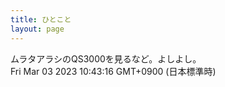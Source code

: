 ```yaml
---
title: ひとこと
layout: page
---
```

<div class="box" dt="1677807796242">
  ムラタアラシのQS3000を見るなど。よしよし。
  <div class="content is-small">Fri Mar 03 2023 10:43:16 GMT+0900 (日本標準時)</div>
</div>